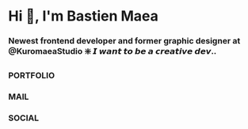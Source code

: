 <h1 align="left">Hi 👋, I'm Bastien Maea</h1>
<h3 align="left">Newest frontend developer and former graphic designer at @KuromaeaStudio ❇️ 𝙄 𝙬𝙖𝙣𝙩 𝙩𝙤 𝙗𝙚 𝙖 𝙘𝙧𝙚𝙖𝙩𝙞𝙫𝙚 𝙙𝙚𝙫..</h3>

### PORTFOLIO

### MAIL

### SOCIAL

<!--
**Kuromaea/Kuromaea** is a ✨ _special_ ✨ repository because its `README.md` (this file) appears on your GitHub profile.

Here are some ideas to get you started:

- 🔭 I’m currently working on ...
- 🌱 I’m currently learning ...
- 👯 I’m looking to collaborate on ...
- 🤔 I’m looking for help with ...
- 💬 Ask me about ...
- 📫 How to reach me: ...
- 😄 Pronouns: ...
- ⚡ Fun fact: ...
-->
